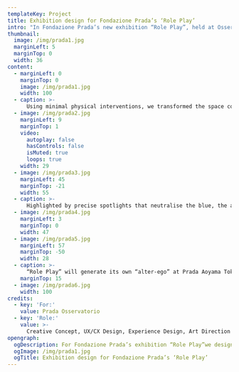 ```yaml
---
templateKey: Project
title: Exhibition design for Fondazione Prada’s ‘Role Play’ 
intro: "In Fondazione Prada’s new exhibition “Role Play”, held at Osservatorio in Milan, 11 international image-based artists bend and stretch the concept of identity. Embracing its fluidity, the art works on view create a constellation of different perspectives, each with its own character. We designed a space that erased the identity of the building, drawing the individuality of each piece into sharp focus."
thumbnail:
  image: /img/prada1.jpg
  marginLeft: 5
  marginTop: 0
  width: 36
content:
  - marginLeft: 0
    marginTop: 0
    image: /img/prada1.jpg
    width: 100
  - caption: >-
      Using minimal physical interventions, we transformed the space completely by submerging it in a sea of deep blue lighting. The rich tone of blue invites visitors on a disorienting, intense perceptual experience whilst also creating a homogeneous space that envelops the details of the building.
  - image: /img/prada2.jpg
    marginLeft: 9
    marginTop: 1
    video:
      autoplay: false
      hasControls: false
      isMuted: true
      loops: true
    width: 29
  - image: /img/prada3.jpg
    marginLeft: 45
    marginTop: -21
    width: 55
  - caption: >-
      Highlighted by precise spotlights that neutralise the blue, the art work on view seems to float in space, popping out against the monochrome. The result is a paradoxical space that plays on the theme of identity: the blue space has a distinct character of its own whilst having zero influence on the art work, celebrating the unique identity of each piece. 
  - image: /img/prada4.jpg
    marginLeft: 3
    marginTop: 0
    width: 47
  - image: /img/prada5.jpg
    marginLeft: 57
    marginTop: -50
    width: 28
  - caption: >-
      “Role Play” will generate its own “alter-ego” at Prada Aoyama Tokyo in the form of another show including works by Juno Calypso, Beatrice Marchi, Haruka Sakaguchi and Griselda San Martin, Tomoko Sawada, and Bogosi Sekhukhuni. Prada will present this second exhibition in Tokyo from 11 March to 20 June 2022 with the support of Fondazione Prada.
    marginTop: 15
  - image: /img/prada6.jpg
    width: 100
credits:
  - key: 'For:'
    value: Prada Osservatorio
  - key: 'Role:'
    value: >-
      Creative Concept, UX/CX Design, Experience Design, Art Direction , Spatial Design, Prototyping, Software Development, Installation Engineering, Research
opengraph:
  ogDescription: For Fondazione Prada’s exhibition “Role Play”we designed a space in blue that erased the identity of the building, drawing the individuality of each piece into sharp focus.
  ogImage: /img/prada1.jpg
  ogTitle: Exhibition design for Fondazione Prada’s ‘Role Play’
---
```

